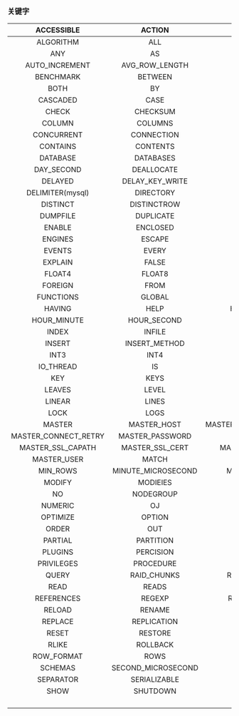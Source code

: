 ### 关键字

|      ACCESSIBLE      |       ACTION       |           ADD           |       AFTER       |            AGAINST            |
| :------------------: | :----------------: | :---------------------: | :---------------: | :---------------------------: |
|      ALGORITHM       |        ALL         |          ALTER          |      ANALYZE      |              AND              |
|         ANY          |         AS         |           ASC           |    ASENSITIVE     |              AT               |
|    AUTO_INCREMENT    |   AVG_ROW_LENGTH   |         BACKUP          |      BEFORE       |             BEGIN             |
|      BENCHMARK       |      BETWEEN       |         BINLOG          |        BIT        |             BOOL              |
|         BOTH         |         BY         |          CACHE          |       CALL        |            CASCADE            |
|       CASCADED       |        CASE        |         CHANGE          |     CHARACTER     |            CHARSET            |
|        CHECK         |      CHECKSUM      |         CLIENT          |      COLLATE      |           COLLATION           |
|        COLUMN        |      COLUMNS       |         COMMIT          |     COMMITTED     |          COMPLETION           |
|      CONCURRENT      |     CONNECTION     |       CONSISTENT        |    CONSTRAINT     |            CONVERT            |
|       CONTAINS       |      CONTENTS      |         CREATE          |       CROSS       |             DATA              |
|       DATABASE       |     DATABASES      |        DAY_HOUR         |  DAY_MICROSECOND  |          DAY_MINUTE           |
|      DAY_SECOND      |     DEALLOCATE     |           DEC           |      DEFAULT      |            DEFINER            |
|       DELAYED        |  DELAY_KEY_WRITE   |         DELETE          |       DESC        |         DETERMINISTIC         |
|   DELIMITER(mysql)   |     DIRECTORY      |         DISABLE         |      DISCARD      |           DESCRIBE            |
|       DISTINCT       |    DISTINCTROW     |           DIV           |       DROP        |             DUAL              |
|       DUMPFILE       |     DUPLICATE      |          EACH           |       ELSE        |            ELSEIF             |
|        ENABLE        |      ENCLOSED      |           END           |       ENDS        |            ENGINE             |
|       ENGINES        |       ESCAPE       |         ESCAPED         |      ERRORS       |             EVENT             |
|        EVENTS        |       EVERY        |         EXECUTE         |      EXISTS       |           EXPANSION           |
|       EXPLAIN        |       FALSE        |         FIELDS          |       FILE        |             FIRST             |
|        FLOAT4        |       FLOAT8       |          FLUSH          |        FOR        |             FORCE             |
|       FOREIGN        |        FROM        |          FULL           |     FULLTEXT      |           FUNCTION            |
|      FUNCTIONS       |       GLOBAL       |          GRANT          |      GRANTS       |             GROUP             |
|        HAVING        |        HELP        |      HIGH_PRIORITY      |       HOSTS       |       HOUR_MICROSECOND        |
|     HOUR_MINUTE      |    HOUR_SECOND     |       IDENTIFIED        |      IGNORE       |       IGNORE_SERVER_IDS       |
|        INDEX         |       INFILE       |          INNER          |       INOUT       |          INSENSITIVE          |
|        INSERT        |   INSERT_METHOD    |         INSTALL         |       INT1        |             INT2              |
|         INT3         |        INT4        |          INT8           |      INTEGER      |             INTO              |
|      IO_THREAD       |         IS         |        ISOLATION        |      INVOKER      |             JOIN              |
|         KEY          |        KEYS        |          KILL           |       LAST        |            LEADING            |
|        LEAVES        |       LEVEL        |          LESS           |       LIKE        |             LIMIT             |
|        LINEAR        |       LINES        |          LIST           |       LOAD        |             LOCAL             |
|         LOCK         |        LOGS        |          LONG           |   LOW_PRIORITY    |            MASTER             |
|        MASTER        |    MASTER_HOST     | MASTER_HEARTBEAT_PERIOD |  MASTER_LOG_FILE  |        MASTER_LOG_POS         |
| MASTER_CONNECT_RETRY |  MASTER_PASSWORD   |       MASTER_PORT       |    MASTER_SSL     |         MASTER_SSL_CA         |
|  MASTER_SSL_CAPATH   |  MASTER_SSL_CERT   |    MASTER_SSL_CIPHER    |  MASTER_SSL_KEY   | MASTER_SSL_VERIFY_SERVER_CERT |
|     MASTER_USER      |       MATCH        |        MAX_ROWS         |     MAXVALUE      |           MIDDLEINT           |
|       MIN_ROWS       | MINUTE_MICROSECOND |      MINUTE_SECOND      |        MOD        |             MODE              |
|        MODIFY        |      MODIEIES      |          NAMES          |      NATURAL      |              NEW              |
|          NO          |     NODEGROUP      |           NOT           | NO_WRITE_TOBINLOG |             NULL              |
|       NUMERIC        |         OJ         |         OFFSET          |        OLD        |              ON               |
|       OPTIMIZE       |       OPTION       |       OPTIONALLY        |       OPEN        |              OR               |
|        ORDER         |        OUT         |          OUTER          |      OUTFILE      |           PACK_KEYS           |
|       PARTIAL        |     PARTITION      |       PARTITIONS        |    PERSISTENT     |            PLUGIN             |
|       PLUGINS        |     PERCISION      |         PERPARE         |     PRESERVE      |            PRIMARY            |
|      PRIVILEGES      |     PROCEDURE      |         PROCESS         |    PROCESSLIST    |             PURGE             |
|        QUERY         |    RAID_CHUNKS     |     RAID_CHUNKSIZE      |     RAID_TYPE     |             RANGE             |
|         READ         |       READS        |       READ_WRITE        |       REAL        |            REBUILD            |
|      REFERENCES      |       REGEXP       |     RELAY_LOG_FILE      |   RELAY_LOG_POS   |            RELEASE            |
|        RELOAD        |       RENAME       |       REORGANIZE        |      REPAIR       |          REPEATABLE           |
|       REPLACE        |    REPLICATION     |         REQUIRE         |     RESIGNAL      |           RESTRICT            |
|        RESET         |      RESTORE       |         RETURN          |      RETURNS      |            REVOKE             |
|        RLIKE         |      ROLLBACK      |         ROLLUP          |      ROUTINE      |              ROW              |
|      ROW_FORMAT      |        ROWS        |        SAVEPOINT        |      SCEDULE      |            SCHEMA             |
|       SCHEMAS        | SECOND_MICROSECOND |        SECURITY         |      SELECT       |           SENSITIVE           |
|      SEPARATOR       |    SERIALIZABLE    |         SESSION         |        SET        |             SHARE             |
|         SHOW         |      SHUTDOWN      |         SIGNAL          |      SIMPLE       |             SLAVE             |
|                      |                    |                         |                   |                               |
|                      |                    |                         |                   |                               |
|                      |                    |                         |                   |                               |
|                      |                    |                         |                   |                               |

